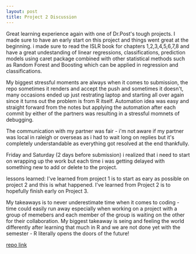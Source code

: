 ```yaml
---  
layout: post  
title: Project 2 Discussion    
---    
```


Great learning experience again with one of Dr.Post's tough projects. I made sure to have an early start on this project and things went great at the beginning. i made sure to read the ISLR book for chapters 1,2,3,4,5,6,7,8 and have a great undestanding of linear regressions, classifications, prediction models using caret package combined with other statistical methods such as Random Forest and Boosting which can be applied in regression and classifications.

My biggest stressful moments are always when it comes to submission, the repo sometimes it renders and accept the push and sometimes it doesn't, many occasions ended up just restrating laptop and starting all over again since it turns out the problem is from R itself. Automation idea was easy and straight forward from the notes but applying the automation after each commit by either of the partners was resulting in a stressful momnets of debugging.

The communication with my partner was fair - i'm not aware if my partner was local in raleigh or overseas as i had to wait long on replies but it's completely understandable as everything got resolved at the end thankfully.

Friday and Saturday (2 days before submission) i realized that i need to start on wrapping up the work but each time i was getting delayed with something new to add or delete to the project.

lessons learned: I've learned from project 1 is to start as eary as possible on project 2 and this is what happened. I've learned from Project 2 is to hopefully finish early on Project 3.

My takeaways is to never underestimate time when it comes to coding - time could easily run away especially when working on a project with a group of memebers and each member of the group is waiting on the other for their collaboration. My biggest takeaway is seing and feeling the world differently after learning that much in R and we are not done yet with the semester - R literally opens the doors of the future!

[repo link](https://alexselwaeh.github.io/ST558Project2/)


